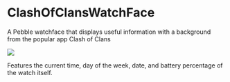 # ClashOfClansWatchFace

A Pebble watchface that displays useful information with a background from the popular app Clash of Clans

![](https://github.com/dmattia/ClashOfClansWatchFace/blob/master/resources/images/WatchFace.png)

Features the current time, day of the week, date, and battery percentage of the watch itself.
